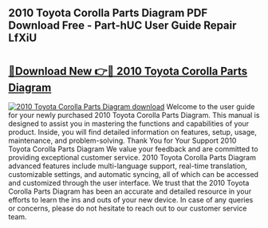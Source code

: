 ## 2010 Toyota Corolla Parts Diagram PDF Download Free - Part-hUC User Guide Repair LfXiU

# <h2><a href="http://dfkme2.blite.top/?on=2010+Toyota+Corolla+Parts+Diagram">🔗Download New 👉🔴 2010 Toyota Corolla Parts Diagram</a></h2>

[![2010 Toyota Corolla Parts Diagram download](https://i.imgur.com/lujVjoI.png)](http://dfkme2.blite.top/?on=2010+Toyota+Corolla+Parts+Diagram)
Welcome to the user guide for your newly purchased 2010 Toyota Corolla Parts Diagram. This manual is designed to assist you in mastering the functions and capabilities of your product. Inside, you will find detailed information on features, setup, usage, maintenance, and problem-solving. Thank You for Your Support 2010 Toyota Corolla Parts Diagram We value your feedback and are committed to providing exceptional customer service. 2010 Toyota Corolla Parts Diagram advanced features include multi-language support, real-time translation, customizable settings, and automatic syncing, all of which can be accessed and customized through the user interface. We trust that the 2010 Toyota Corolla Parts Diagram has been an accurate and detailed resource in your efforts to learn the ins and outs of your new device. In case of any queries or concerns, please do not hesitate to reach out to our customer service team.
